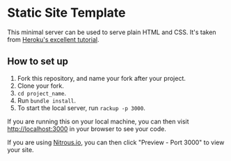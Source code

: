 Static Site Template
==============================

This minimal server can be used to serve plain HTML and CSS. It's taken from 
[Heroku's excellent tutorial](https://devcenter.heroku.com/articles/static-sites-ruby).

## How to set up

1. Fork this repository, and name your fork after your project.
2. Clone your fork.
3. `cd project_name`.
4. Run `bundle install`.
5. To start the local server, run `rackup -p 3000`.

If you are running this on your local machine, you can then visit
<http://localhost:3000> in your browser to see your code.

If you are using [Nitrous.io](http://nitrous.io), you can then click "Preview -
Port 3000" to view your site.
